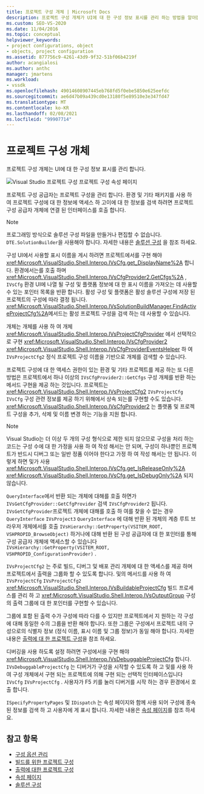 ```yaml
---
title: 프로젝트 구성 개체 | Microsoft Docs
description: 프로젝트 구성 개체가 UI에 대 한 구성 정보 표시를 관리 하는 방법을 알아봅니다.
ms.custom: SEO-VS-2020
ms.date: 11/04/2016
ms.topic: conceptual
helpviewer_keywords:
- project configurations, object
- objects, project configuration
ms.assetid: 877756c9-4261-43d9-9f32-51bf06b4219f
author: acangialosi
ms.author: anthc
manager: jmartens
ms.workload:
- vssdk
ms.openlocfilehash: 49014608907445eb768fd5f0ebe5850e625eefdc
ms.sourcegitcommit: ae6d47b09a439cd0e13180f5e89510e3e347fd47
ms.translationtype: MT
ms.contentlocale: ko-KR
ms.lasthandoff: 02/08/2021
ms.locfileid: "99907714"
---
```

# <a name="project-configuration-object"></a>프로젝트 구성 개체
프로젝트 구성 개체는 UI에 대 한 구성 정보 표시를 관리 합니다.

 ![Visual Studio 프로젝트 구성](../../extensibility/internals/media/vsprojectcfg.gif "vsProjectCfg") 프로젝트 구성 속성 페이지

 프로젝트 구성 공급자는 프로젝트 구성을 관리 합니다. 환경 및 기타 패키지를 사용 하 여 프로젝트 구성에 대 한 정보에 액세스 하 고이에 대 한 정보를 검색 하려면 프로젝트 구성 공급자 개체에 연결 된 인터페이스를 호출 합니다.

> [!NOTE]
> 프로그래밍 방식으로 솔루션 구성 파일을 만들거나 편집할 수 없습니다. `DTE.SolutionBuilder`을 사용해야 합니다. 자세한 내용은 [솔루션 구성](../../extensibility/internals/solution-configuration.md) 을 참조 하세요.

 구성 UI에서 사용할 표시 이름을 게시 하려면 프로젝트에서를 구현 해야 <xref:Microsoft.VisualStudio.Shell.Interop.IVsCfg.get_DisplayName%2A> 합니다. 환경에서는를 호출 하며 <xref:Microsoft.VisualStudio.Shell.Interop.IVsCfgProvider2.GetCfgs%2A> , `IVsCfg` 환경 UI에 나열 될 구성 및 플랫폼 정보에 대 한 표시 이름을 가져오는 데 사용할 수 있는 포인터 목록을 반환 합니다. 활성 구성 및 플랫폼은 활성 솔루션 구성에 저장 된 프로젝트의 구성에 따라 결정 됩니다. <xref:Microsoft.VisualStudio.Shell.Interop.IVsSolutionBuildManager.FindActiveProjectCfg%2A>메서드는 활성 프로젝트 구성을 검색 하는 데 사용할 수 있습니다.

 개체는 개체를 사용 하 여 개체 <xref:Microsoft.VisualStudio.Shell.Interop.IVsProjectCfgProvider> 에서 선택적으로 구현 <xref:Microsoft.VisualStudio.Shell.Interop.IVsCfgProvider2> <xref:Microsoft.VisualStudio.Shell.Interop.IVsCfgProviderEventsHelper> 하 여 `IVsProjectCfg2` 정식 프로젝트 구성 이름을 기반으로 개체를 검색할 수 있습니다.

 프로젝트 구성에 대 한 액세스 권한이 있는 환경 및 기타 프로젝트를 제공 하는 또 다른 방법은 프로젝트에서 하나 이상의 `IVsCfgProvider2::GetCfgs` 구성 개체를 반환 하는 메서드 구현을 제공 하는 것입니다. 프로젝트는 <xref:Microsoft.VisualStudio.Shell.Interop.IVsProjectCfg2> `IVsProjectCfg` `IVsCfg` 구성 관련 정보를 제공 하기 위해에서 상속 되는를 구현할 수도 있습니다. <xref:Microsoft.VisualStudio.Shell.Interop.IVsCfgProvider2> 는 플랫폼 및 프로젝트 구성을 추가, 삭제 및 이름 변경 하는 기능을 지원 합니다.

> [!NOTE]
> Visual Studio는 더 이상 두 개의 구성 형식으로 제한 되지 않으므로 구성을 처리 하는 코드는 구성 수에 대 한 가정을 사용 하 여 작성 해서는 안 되며, 구성이 하나뿐인 프로젝트가 반드시 디버그 또는 일반 정품 이어야 한다고 가정 하 여 작성 해서는 안 됩니다. 이렇게 하면 및가 사용 <xref:Microsoft.VisualStudio.Shell.Interop.IVsCfg.get_IsReleaseOnly%2A> <xref:Microsoft.VisualStudio.Shell.Interop.IVsCfg.get_IsDebugOnly%2A> 되지 않습니다.

 `QueryInterface`에서 반환 되는 개체에 대해를 호출 하면가 `IVsGetCfgProvider::GetCfgProvider` 검색 `IVsCfgProvider2` 됩니다. `IVsGetCfgProvider`프로젝트 개체에 대해를 호출 하 여를 찾을 수 없는 경우 `QueryInterface` `IVsProject3` `QueryInterface` 에 대해 반환 된 개체의 계층 루트 브라우저 개체에서를 호출 `IVsHierarchy::GetProperty(VSITEM_ROOT, VSHPROPID_BrowseObject)` 하거나에 대해 반환 된 구성 공급자에 대 한 포인터를 통해 구성 공급자 개체에 액세스할 수 있습니다 `IVsHierarchy::GetProperty(VSITEM_ROOT, VSHPROPID_ConfigurationProvider)` .

 `IVsProjectCfg2` 는 주로 빌드, 디버그 및 배포 관리 개체에 대 한 액세스를 제공 하며 프로젝트에서 출력을 그룹화 할 수 있도록 합니다. 및의 메서드를 사용 하 여 `IVsProjectCfg` `IVsProjectCfg2` <xref:Microsoft.VisualStudio.Shell.Interop.IVsBuildableProjectCfg> 빌드 프로세스를 관리 하 고 <xref:Microsoft.VisualStudio.Shell.Interop.IVsOutputGroup> 구성의 출력 그룹에 대 한 포인터를 구현할 수 있습니다.

 그룹에 포함 된 출력 수가 구성에 따라 다를 수 있지만 프로젝트에서 지 원하는 각 구성에 대해 동일한 수의 그룹을 반환 해야 합니다. 또한 그룹은 구성에서 프로젝트 내의 구성으로의 식별자 정보 (정식 이름, 표시 이름 및 그룹 정보)가 동일 해야 합니다. 자세한 내용은 [출력에 대 한 프로젝트 구성](../../extensibility/internals/project-configuration-for-output.md)을 참조 하세요.

 디버깅을 사용 하도록 설정 하려면 구성에서을 구현 해야 <xref:Microsoft.VisualStudio.Shell.Interop.IVsDebuggableProjectCfg> 합니다. `IVsDebuggableProjectCfg` 는 디버거가 구성을 시작할 수 있도록 하 고 및를 사용 하 여 구성 개체에서 구현 되는 프로젝트에 의해 구현 되는 선택적 인터페이스입니다 `IVsCfg` `IVsProjectCfg` . 사용자가 F5 키를 눌러 디버거를 시작 하는 경우 환경에서 호출 합니다.

 `ISpecifyPropertyPages` 및 `IDispatch` 는 속성 페이지와 함께 사용 되어 구성에 종속 된 정보를 검색 하 고 사용자에 게 표시 합니다. 자세한 내용은 [속성 페이지](../../extensibility/internals/property-pages.md)를 참조 하세요.

## <a name="see-also"></a>참고 항목
- [구성 옵션 관리](../../extensibility/internals/managing-configuration-options.md)
- [빌드를 위한 프로젝트 구성](../../extensibility/internals/project-configuration-for-building.md)
- [출력에 대한 프로젝트 구성](../../extensibility/internals/project-configuration-for-output.md)
- [속성 페이지](../../extensibility/internals/property-pages.md)
- [솔루션 구성](../../extensibility/internals/solution-configuration.md)
